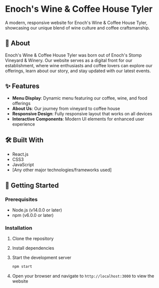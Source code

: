 # Enoch's Wine & Coffee House Tyler

A modern, responsive website for Enoch's Wine & Coffee House Tyler, showcasing our unique blend of wine culture and coffee craftsmanship.

## 🍷 About

Enoch's Wine & Coffee House Tyler was born out of Enoch's Stomp Vineyard & Winery. Our website serves as a digital front for our establishment, where wine enthusiasts and coffee lovers can explore our offerings, learn about our story, and stay updated with our latest events.

## ✨ Features

- **Menu Display**: Dynamic menu featuring our coffee, wine, and food offerings
- **About Us**: Our journey from vineyard to coffee house
- **Responsive Design**: Fully responsive layout that works on all devices
- **Interactive Components**: Modern UI elements for enhanced user experience

## 🛠 Built With

- React.js
- CSS3
- JavaScript
- [Any other major technologies/frameworks used]

## 🚀 Getting Started

### Prerequisites

- Node.js (v14.0.0 or later)
- npm (v6.0.0 or later)

### Installation

1. Clone the repository

2. Install dependencies

3. Start the development server

    ```bash
    npm start
    ```

4. Open your browser and navigate to `http://localhost:3000` to view the website

    
